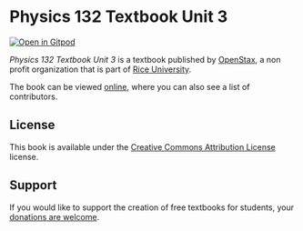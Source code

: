 # Physics 132 Textbook Unit 3

[![Open in Gitpod](https://gitpod.io/button/open-in-gitpod.svg)](https://gitpod.io/from-referrer/)

_Physics 132 Textbook Unit 3_ is a textbook published by [OpenStax](https://openstax.org/), a non profit organization that is part of [Rice University](https://www.rice.edu/).

The book can be viewed [online](https://github.com/cnx-user-books/cnxbook-physics-132-textbook-unit-4/releases/latest), where you can also see a list of contributors.

## License
This book is available under the [Creative Commons Attribution License](./LICENSE) license.

## Support
If you would like to support the creation of free textbooks for students, your [donations are welcome](https://riceconnect.rice.edu/donation/support-openstax-banner).
